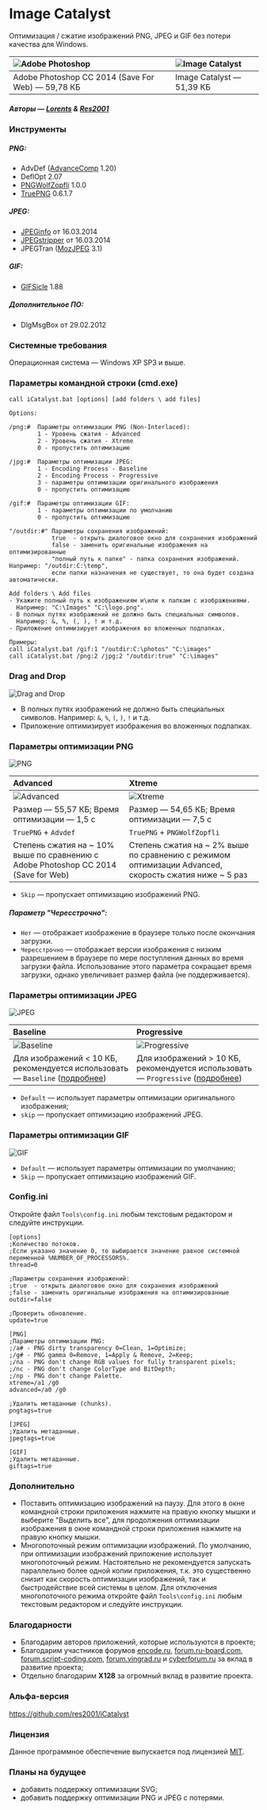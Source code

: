 # Image Catalyst

Оптимизация / сжатие изображений PNG, JPEG и GIF без потери качества для Windows.

|![Adobe Photoshop](https://cloud.githubusercontent.com/assets/3890881/8023708/091611e8-0d20-11e5-8b0b-b0fcc62df307.png)|![Image Catalyst](https://cloud.githubusercontent.com/assets/3890881/7943571/ef8e18fc-096d-11e5-9933-0a59653f7ea8.png)|
|:----------|:----------|
|Adobe Photoshop CC 2014 (Save For Web) — 59,78 КБ|Image Catalyst — 51,39 КБ|

##### Авторы — [Lorents](https://github.com/lorents17) & [Res2001](https://github.com/res2001)

### Инструменты

##### PNG:
- AdvDef ([AdvanceComp](https://github.com/amadvance/advancecomp) 1.20)
- DeflOpt 2.07
- [PNGWolfZopfli](https://github.com/jibsen/pngwolf-zopfli) 1.0.0
- [TruePNG](http://x128.ho.ua/pngutils.html) 0.6.1.7

##### JPEG:
- [JPEGinfo](http://rtfreesoft.blogspot.ru/2014/03/jpginfo.html) от 16.03.2014
- [JPEGstripper](http://rtfreesoft.blogspot.ru/2014/03/jpegstripper.html) от 16.03.2014
- JPEGTran ([MozJPEG](https://github.com/mozilla/mozjpeg) 3.1)

##### GIF:
- [GIFSicle](http://www.lcdf.org/gifsicle/) 1.88

##### Дополнительное ПО:
- DlgMsgBox от 29.02.2012

### Системные требования

Операционная система — Windows XP SP3 и выше.

### Параметры командной строки (cmd.exe)

```
call iCatalyst.bat [options] [add folders \ add files]

Options:

/png:#	Параметры оптимизации PNG (Non-Interlaced):
		1 - Уровень сжатия - Advanced
		2 - Уровень сжатия - Xtreme
		0 - пропустить оптимизацию

/jpg:#	Параметры оптимизации JPEG:
		1 - Encoding Process - Baseline
		2 - Encoding Process - Progressive
		3 - параметры оптимизации оригинального изображения
		0 - пропустить оптимизацию

/gif:#	Параметры оптимизации GIF:
		1 - параметры оптимизации по умолчанию
		0 - пропустить оптимизацию

"/outdir:#"	Параметры сохранения изображений:
			true  - открыть диалоговое окно для сохранения изображений
			false - заменить оригинальные изображения на оптимизированные
			"полный путь к папке" - папка сохранения изображений. Например: "/outdir:C:\temp",
			если папки назначения не существует, то она будет создана автоматически.

Add folders \ Add files
- Укажите полный путь к изображениям и\или к папкам с изображениями.
  Например: "C:\Images" "C:\logo.png".
- В полных путях изображений не должно быть специальных символов. 
  Например: &, %, (, ), ! и т.д.
- Приложение оптимизирует изображения во вложенных подпапках.

Примеры: 
call iCatalyst.bat /gif:1 "/outdir:C:\photos" "C:\images"
call iCatalyst.bat /png:2 /jpg:2 "/outdir:true" "C:\images"
```

### Drag and Drop

![Drag and Drop](https://cloud.githubusercontent.com/assets/3890881/7943598/28496fd4-096e-11e5-8df6-d6415e47caf8.png)

- В полных путях изображений не должно быть специальных символов. Например: `&`, `%`, `(`, `)`, `!` и т.д.
- Приложение оптимизирует изображения во вложенных подпапках.

### Параметры оптимизации PNG

![PNG](https://cloud.githubusercontent.com/assets/3890881/10802485/3504f4e4-7dce-11e5-85cf-a07fdb822c2b.PNG)

|Advanced|Xtreme|
|:-------|:----------|
|![Advanced](https://cloud.githubusercontent.com/assets/3890881/7943713/f816fd26-096e-11e5-8a8d-036e9fd443bf.png)|![Xtreme](https://cloud.githubusercontent.com/assets/3890881/7943637/6c37201a-096e-11e5-92ca-855f69ed95ef.png)|
|Размер — 55,57 КБ; Время оптимизации — 1,5 с|Размер — 54,65 КБ; Время оптимизации — 7,5 с|
|`TruePNG` + `Advdef`|`TruePNG` + `PNGWolfZopfli`|
|Степень сжатия на ~ 10% выше по сравнению с Adobe Photoshop CC 2014 (Save for Web)|Степень сжатия на ~ 2% выше по сравнению с режимом оптимизации Advanced, скорость сжатия ниже ~ 5 раз|

- `Skip` — пропускает оптимизацию изображений PNG.

##### Параметр "Чересстрочно":
- `Нет` — отображает изображение в браузере только после окончания загрузки.
- `Чересстрочно` — отображает версии изображения с низким разрешением в браузере по мере поступления данных во время загрузки файла. Использование этого параметра сокращает время загрузки, однако увеличивает размер файла (не поддерживается). 

### Параметры оптимизации JPEG

![JPEG](https://cloud.githubusercontent.com/assets/3890881/10802484/34d79cec-7dce-11e5-886f-ea71fdc93214.PNG)

|Baseline|Progressive|
|:-------|:----------|
|![Baseline](https://cloud.githubusercontent.com/assets/3890881/7943666/9c3c1324-096e-11e5-8cf1-bceade0ebd85.gif)|![Progressive](https://cloud.githubusercontent.com/assets/3890881/7943679/ace1271e-096e-11e5-9ca4-6f33f421ca52.gif)|
|Для изображений < 10 КБ, рекомендуется использовать — `Baseline` ([подробнее](http://webo.in/articles/habrahabr/73-jpeg-baseline-progressive/))|Для изображений > 10 КБ, рекомендуется использовать — `Progressive` ([подробнее](http://webo.in/articles/habrahabr/73-jpeg-baseline-progressive/))|

- `Default` — использует параметры оптимизации оригинального изображения;
- `skip` — пропускает оптимизацию изображений JPEG.

### Параметры оптимизации GIF

![GIF](https://cloud.githubusercontent.com/assets/3890881/10802483/34d638a2-7dce-11e5-9b95-e39aa476c73d.PNG)

- `Default` — использует параметры оптимизации по умолчанию;
- `Skip` — пропускает оптимизацию изображений GIF.

### Config.ini

Откройте файл `Tools\config.ini` любым текстовым редактором и следуйте инструкции.

```
[options]
;Количество потоков.
;Если указано значение 0, то выбирается значение равное системной переменной %NUMBER_OF_PROCESSORS%.
thread=0

;Параметры сохранения изображений:
;true  - открыть диалоговое окно для сохранения изображений
;false - заменить оригинальные изображения на оптимизированные
outdir=false

;Проверить обновление.
update=true

[PNG]
;Параметры оптимизации PNG:
;/a# - PNG dirty transparency 0=Clean, 1=Optimize;
;/g# - PNG gamma 0=Remove, 1=Apply & Remove, 2=Keep;
;/na - PNG don't change RGB values for fully transparent pixels;
;/nc - PNG don't change ColorType and BitDepth;
;/np - PNG don't change Palette.
xtreme=/a1 /g0
advanced=/a0 /g0

;Удалить метаданные (chunks).
pngtags=true

[JPEG]
;Удалить метаданные.
jpegtags=true

[GIF]
;Удалить метаданные.
giftags=true
```

### Дополнительно
- Поставить оптимизацию изображений на паузу. Для этого в окне командной строки приложения нажмите на правую кнопку мышки и выберите "Выделить все", для продолжения оптимизации изображения в окне командной строки приложения нажмите на правую кнопку мышки.
- Многопоточный режим оптимизации изображений. По умолчанию, при оптимизации изображений приложение использует многопоточный режим. Настоятельно не рекомендуется запускать параллельно более одной копии приложения, т.к. это существенно снизит как скорость оптимизации изображений, так и быстродействие всей системы в целом. Для отключения многопоточного режима откройте файл `Tools\config.ini` любым текстовым редактором и следуйте инструкции.

### Благодарности
- Благодарим авторов приложений, которые используются в проекте;
- Благодарим участников форумов [encode.ru](http://encode.ru/), [forum.ru-board.com](http://forum.ru-board.com/), [forum.script-coding.com](http://script-coding.com/forum/), [forum.vingrad.ru](http://forum.vingrad.ru/) и [cyberforum.ru](http://www.cyberforum.ru/) за вклад в развитие проекта;
- Отдельно благодарим **X128** за огромный вклад в развитие проекта.

### Альфа-версия
https://github.com/res2001/iCatalyst

### Лицензия
Данное программное обеспечение выпускается под лицензией [MIT](https://github.com/lorents17/iCatalyst/blob/master/LICENSE.RU.md).

### Планы на будущее
- добавить поддержку оптимизации SVG;
- добавить поддержку оптимизации PNG и JPEG с потерями.
